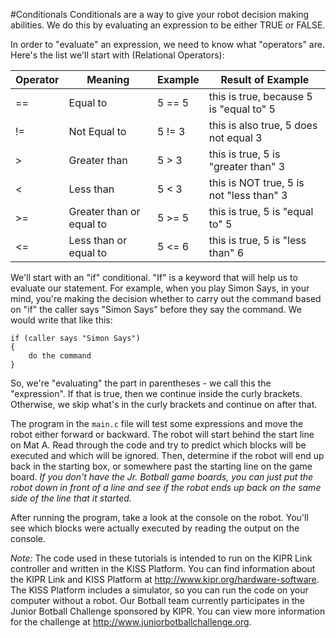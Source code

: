 #Conditionals
Conditionals are a way to give your robot decision making abilities. We do this by 
evaluating an expression to be either TRUE or FALSE. 

In order to "evaluate" an expression, we need to know what "operators" are. Here's the 
list we'll start with (Relational Operators):

Operator  |  Meaning          |   Example     | Result of Example
--------- | ----------------- | ------------- | -------------
==     |  Equal to         |  5 == 5  | this is true, because 5 is "equal to" 5
!=     |  Not Equal to     |  5 != 3  | this is also true, 5 does not equal 3
>      |  Greater than     |  5 > 3   | this is true, 5 is "greater than" 3
<      |  Less than        |  5 < 3   | this is NOT true, 5 is not "less than" 3
>=     |  Greater than or equal to  |  5 >= 5  | this is true, 5 is "equal to" 5
<=     |  Less than or equal to    |  5 <= 6  | this is true, 5 is "less than" 6

We'll start with an "if" conditional. "If" is a keyword that will help us to evaluate our 
statement.  For example, when you play Simon Says, in your mind, you're making the decision 
whether to carry out the command based on "if" the caller says "Simon Says" before they say 
the command.  We would write that like this:

  	if (caller says "Simon Says") 
  	{
      	do the command
  	}

So, we're "evaluating" the part in parentheses - we call this the "expression". If that is 
true, then we continue inside the curly brackets. Otherwise, we skip what's in the curly 
brackets and continue on after that.

The program in the `main.c` file will test some expressions and move the robot either 
forward or backward. The robot will start behind the start line on Mat A. Read through the 
code and try to predict which blocks will be executed and which will be ignored. Then, 
determine if the robot will end up back in the starting box, or somewhere past the starting 
line on the game board. _If you don't have the Jr. Botball game boards, you can just put the 
robot down in front of a line and see if the robot ends up back on the same side of the line
that it started._

After running the program, take a look at the console on the robot. You'll see which blocks 
were actually executed by reading the output on the console.


*Note:*
The code used in these tutorials is intended to run on the KIPR Link controller and written in 
the KISS Platform. You can find information about the KIPR Link and KISS Platform at 
http://www.kipr.org/hardware-software. The KISS Platform includes a simulator, so you can run 
the code on your computer without a robot. Our Botball team currently participates in the Junior 
Botball Challenge sponsored by KIPR. You can view more information for the challenge at 
http://www.juniorbotballchallenge.org.
